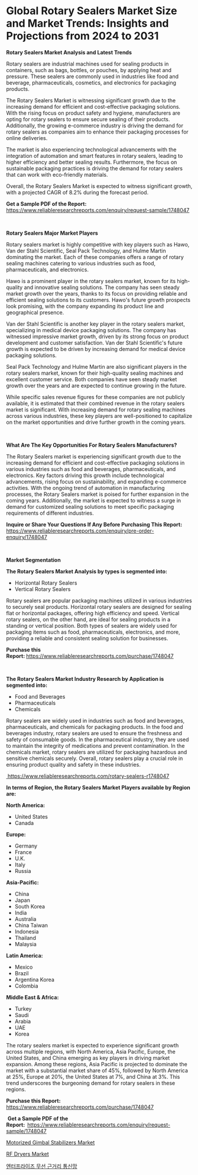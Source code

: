 <p><h1>Global Rotary Sealers Market Size and Market Trends: Insights and Projections from 2024 to 2031</h1></p><p><strong>Rotary Sealers Market Analysis and Latest Trends</strong></p>
<p><p>Rotary sealers are industrial machines used for sealing products in containers, such as bags, bottles, or pouches, by applying heat and pressure. These sealers are commonly used in industries like food and beverage, pharmaceuticals, cosmetics, and electronics for packaging products.</p><p>The Rotary Sealers Market is witnessing significant growth due to the increasing demand for efficient and cost-effective packaging solutions. With the rising focus on product safety and hygiene, manufacturers are opting for rotary sealers to ensure secure sealing of their products. Additionally, the growing e-commerce industry is driving the demand for rotary sealers as companies aim to enhance their packaging processes for online deliveries.</p><p>The market is also experiencing technological advancements with the integration of automation and smart features in rotary sealers, leading to higher efficiency and better sealing results. Furthermore, the focus on sustainable packaging practices is driving the demand for rotary sealers that can work with eco-friendly materials.</p><p>Overall, the Rotary Sealers Market is expected to witness significant growth, with a projected CAGR of 8.2% during the forecast period.</p></p>
<p><strong>Get a Sample PDF of the Report:&nbsp;</strong> <a href="https://www.reliableresearchreports.com/enquiry/request-sample/1748047">https://www.reliableresearchreports.com/enquiry/request-sample/1748047</a></p>
<p>&nbsp;</p>
<p><strong>Rotary Sealers Major Market Players</strong></p>
<p><p>Rotary sealers market is highly competitive with key players such as Hawo, Van der Stahl Scientific, Seal Pack Technology, and Hulme Martin dominating the market. Each of these companies offers a range of rotary sealing machines catering to various industries such as food, pharmaceuticals, and electronics.</p><p>Hawo is a prominent player in the rotary sealers market, known for its high-quality and innovative sealing solutions. The company has seen steady market growth over the years, thanks to its focus on providing reliable and efficient sealing solutions to its customers. Hawo's future growth prospects look promising, with the company expanding its product line and geographical presence.</p><p>Van der Stahl Scientific is another key player in the rotary sealers market, specializing in medical device packaging solutions. The company has witnessed impressive market growth, driven by its strong focus on product development and customer satisfaction. Van der Stahl Scientific's future growth is expected to be driven by increasing demand for medical device packaging solutions.</p><p>Seal Pack Technology and Hulme Martin are also significant players in the rotary sealers market, known for their high-quality sealing machines and excellent customer service. Both companies have seen steady market growth over the years and are expected to continue growing in the future.</p><p>While specific sales revenue figures for these companies are not publicly available, it is estimated that their combined revenue in the rotary sealers market is significant. With increasing demand for rotary sealing machines across various industries, these key players are well-positioned to capitalize on the market opportunities and drive further growth in the coming years.</p></p>
<p>&nbsp;</p>
<p><strong>What Are The Key Opportunities For Rotary Sealers Manufacturers?</strong></p>
<p><p>The Rotary Sealers market is experiencing significant growth due to the increasing demand for efficient and cost-effective packaging solutions in various industries such as food and beverages, pharmaceuticals, and electronics. Key factors driving this growth include technological advancements, rising focus on sustainability, and expanding e-commerce activities. With the ongoing trend of automation in manufacturing processes, the Rotary Sealers market is poised for further expansion in the coming years. Additionally, the market is expected to witness a surge in demand for customized sealing solutions to meet specific packaging requirements of different industries.</p></p>
<p><strong>Inquire or Share Your Questions If Any Before Purchasing This Report:</strong> <a href="https://www.reliableresearchreports.com/enquiry/pre-order-enquiry/1748047">https://www.reliableresearchreports.com/enquiry/pre-order-enquiry/1748047</a></p>
<p>&nbsp;</p>
<p><strong>Market Segmentation</strong></p>
<p><strong>The Rotary Sealers Market Analysis by types is segmented into:</strong></p>
<p><ul><li>Horizontal Rotary Sealers</li><li>Vertical Rotary Sealers</li></ul></p>
<p><p>Rotary sealers are popular packaging machines utilized in various industries to securely seal products. Horizontal rotary sealers are designed for sealing flat or horizontal packages, offering high efficiency and speed. Vertical rotary sealers, on the other hand, are ideal for sealing products in a standing or vertical position. Both types of sealers are widely used for packaging items such as food, pharmaceuticals, electronics, and more, providing a reliable and consistent sealing solution for businesses.</p></p>
<p><strong>Purchase this Report:&nbsp;</strong><a href="https://www.reliableresearchreports.com/purchase/1748047">https://www.reliableresearchreports.com/purchase/1748047</a></p>
<p>&nbsp;</p>
<p><strong>The Rotary Sealers Market Industry Research by Application is segmented into:</strong></p>
<p><ul><li>Food and Beverages</li><li>Pharmaceuticals</li><li>Chemicals</li></ul></p>
<p><p>Rotary sealers are widely used in industries such as food and beverages, pharmaceuticals, and chemicals for packaging products. In the food and beverages industry, rotary sealers are used to ensure the freshness and safety of consumable goods. In the pharmaceutical industry, they are used to maintain the integrity of medications and prevent contamination. In the chemicals market, rotary sealers are utilized for packaging hazardous and sensitive chemicals securely. Overall, rotary sealers play a crucial role in ensuring product quality and safety in these industries.</p></p>
<p><a href="https://www.reliableresearchreports.com/rotary-sealers-r1748047">&nbsp;https://www.reliableresearchreports.com/rotary-sealers-r1748047</a></p>
<p><strong>In terms of Region, the Rotary Sealers Market Players available by Region are:</strong></p>
<p>
    <p> <strong> North America: </strong>
        <ul>
            <li>United States</li>
            <li>Canada</li>
        </ul>
        </p> 
    <p> <strong> Europe: </strong>
        <ul>
            <li>Germany</li>
            <li>France</li>
            <li>U.K.</li>
            <li>Italy</li>
            <li>Russia</li>
        </ul>
        </p> 
    <p> <strong> Asia-Pacific: </strong>
        <ul>
            <li>China</li>
            <li>Japan</li>
            <li>South Korea</li>
            <li>India</li>
            <li>Australia</li>
            <li>China Taiwan</li>
            <li>Indonesia</li>
            <li>Thailand</li>
            <li>Malaysia</li>
        </ul>
        </p> 
    <p> <strong> Latin America: </strong>
        <ul>
            <li>Mexico</li>
            <li>Brazil</li>
            <li>Argentina Korea</li>
            <li>Colombia</li>
        </ul>
        </p> 
    <p> <strong> Middle East & Africa: </strong>
        <ul>
            <li>Turkey</li>
            <li>Saudi</li>
            <li>Arabia</li>
            <li>UAE</li>
            <li>Korea</li>
        </ul>
    </p>
    </p>
<p><p>The rotary sealers market is expected to experience significant growth across multiple regions, with North America, Asia Pacific, Europe, the United States, and China emerging as key players in driving market expansion. Among these regions, Asia Pacific is projected to dominate the market with a substantial market share of 45%, followed by North America at 25%, Europe at 20%, the United States at 7%, and China at 3%. This trend underscores the burgeoning demand for rotary sealers in these regions.</p></p>
<p><strong>Purchase this Report: </strong><a href="https://www.reliableresearchreports.com/purchase/1748047">https://www.reliableresearchreports.com/purchase/1748047</a></p>
<p>&nbsp;<strong>Get a Sample PDF of the Report:&nbsp;&nbsp;</strong><a href="https://www.reliableresearchreports.com/enquiry/request-sample/1748047">https://www.reliableresearchreports.com/enquiry/request-sample/1748047</a></p>
<p><strong></strong></p>
<p><p><a href="https://github.com/refatkhan11277/Market-Research-Report-List-1/blob/main/motorized-gimbal-stabilizers-market.md">Motorized Gimbal Stabilizers Market</a></p><p><a href="https://github.com/crlaem461/Market-Research-Report-List-1/blob/main/rf-dryers-market.md">RF Dryers Market</a></p><p><a href="https://github.com/Howaoole34545/Market-Research-Report-List-2/blob/main/3489645168986.md">엔터프라이즈 무선 근거리 통신망</a></p></p>